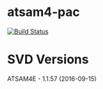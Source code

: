 # atsam4-pac

[![Build Status](https://github.com/atsam4-rs/atsam4-pac/workflows/Rust/badge.svg)](https://github.com/atsam4-rs/atsam4-pac/actions)

# SVD Versions
ATSAM4E - 1.1.57 (2016-09-15)

